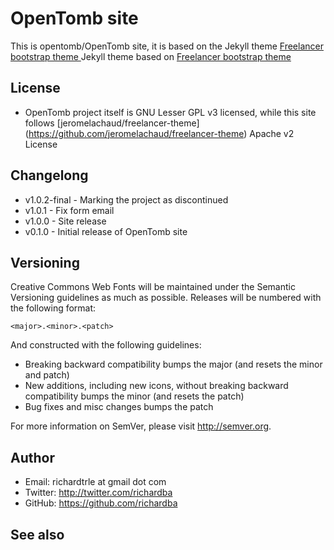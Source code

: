OpenTomb site
=========================

This is opentomb/OpenTomb site, it is based on the Jekyll theme [Freelancer bootstrap theme ](http://startbootstrap.com/templates/freelancer/)
Jekyll theme based on [Freelancer bootstrap theme ](http://startbootstrap.com/templates/freelancer/)

## License
- OpenTomb project itself is GNU Lesser GPL v3 licensed, while this site follows [jeromelachaud/freelancer-theme] (https://github.com/jeromelachaud/freelancer-theme) Apache v2 License

## Changelong
- v1.0.2-final - Marking the project as discontinued
- v1.0.1 - Fix form email
- v1.0.0 - Site release
- v0.1.0 - Initial release of OpenTomb site

## Versioning

Creative Commons Web Fonts will be maintained under the Semantic Versioning guidelines as much as possible. Releases will be numbered
with the following format:

`<major>.<minor>.<patch>`

And constructed with the following guidelines:

* Breaking backward compatibility bumps the major (and resets the minor and patch)
* New additions, including new icons, without breaking backward compatibility bumps the minor (and resets the patch)
* Bug fixes and misc changes bumps the patch

For more information on SemVer, please visit http://semver.org.

## Author
- Email: richardtrle at gmail dot com
- Twitter: http://twitter.com/richardba
- GitHub: https://github.com/richardba

## See also
